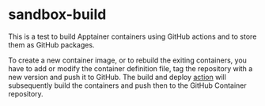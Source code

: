 # sandbox-build

This is a test to build Apptainer containers using GitHub actions and to store them as GitHub packages.

To create a new container image, or to rebuild the exiting containers, you have to add or modify the container definition file, tag the repository with a new version and push it to GitHub. The build and deploy [action](.github/workflows/apptainer-build-deploy.yml) will subsequently build the containers and push then to the GitHub Container repository.
